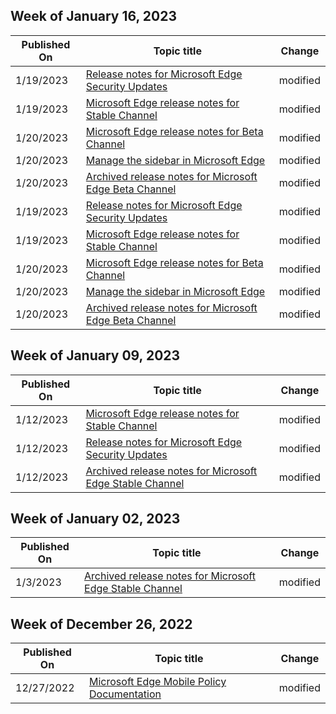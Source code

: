 <!-- This file is generated automatically each week. Changes made to this file will be overwritten.-->



## Week of January 16, 2023


| Published On |Topic title | Change |
|------|------------|--------|
| 1/19/2023 | [Release notes for Microsoft Edge Security Updates](/DeployEdge/microsoft-edge-relnotes-security) | modified |
| 1/19/2023 | [Microsoft Edge release notes for Stable Channel](/DeployEdge/microsoft-edge-relnote-stable-channel) | modified |
| 1/20/2023 | [Microsoft Edge release notes for Beta Channel](/DeployEdge/microsoft-edge-relnote-beta-channel) | modified |
| 1/20/2023 | [Manage the sidebar in Microsoft Edge](/DeployEdge/microsoft-edge-sidebar) | modified |
| 1/20/2023 | [Archived release notes for Microsoft Edge Beta Channel](/DeployEdge/microsoft-edge-relnote-archive-beta-channel) | modified |
| 1/19/2023 | [Release notes for Microsoft Edge Security Updates](/DeployEdge/microsoft-edge-relnotes-security) | modified |
| 1/19/2023 | [Microsoft Edge release notes for Stable Channel](/DeployEdge/microsoft-edge-relnote-stable-channel) | modified |
| 1/20/2023 | [Microsoft Edge release notes for Beta Channel](/DeployEdge/microsoft-edge-relnote-beta-channel) | modified |
| 1/20/2023 | [Manage the sidebar in Microsoft Edge](/DeployEdge/microsoft-edge-sidebar) | modified |
| 1/20/2023 | [Archived release notes for Microsoft Edge Beta Channel](/DeployEdge/microsoft-edge-relnote-archive-beta-channel) | modified |


## Week of January 09, 2023


| Published On |Topic title | Change |
|------|------------|--------|
| 1/12/2023 | [Microsoft Edge release notes for Stable Channel](/DeployEdge/microsoft-edge-relnote-stable-channel) | modified |
| 1/12/2023 | [Release notes for Microsoft Edge Security Updates](/DeployEdge/microsoft-edge-relnotes-security) | modified |
| 1/12/2023 | [Archived release notes for Microsoft Edge Stable Channel](/DeployEdge/microsoft-edge-relnote-archive-stable-channel) | modified |


## Week of January 02, 2023


| Published On |Topic title | Change |
|------|------------|--------|
| 1/3/2023 | [Archived release notes for Microsoft Edge Stable Channel](/DeployEdge/microsoft-edge-relnote-archive-stable-channel) | modified |


## Week of December 26, 2022


| Published On |Topic title | Change |
|------|------------|--------|
| 12/27/2022 | [Microsoft Edge Mobile Policy Documentation](/DeployEdge/microsoft-edge-mobile-policies) | modified |
